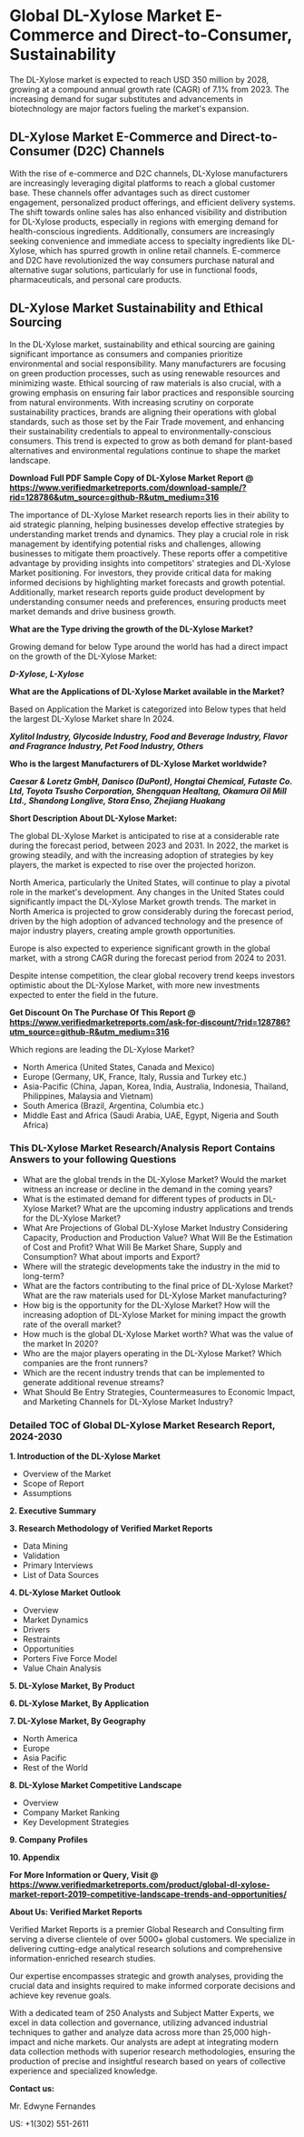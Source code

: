 <h1>Global DL-Xylose Market E-Commerce and Direct-to-Consumer, Sustainability</h1><p class=""><p>The DL-Xylose market is expected to reach USD 350 million by 2028, growing at a compound annual growth rate (CAGR) of 7.1% from 2023. The increasing demand for sugar substitutes and advancements in biotechnology are major factors fueling the market's expansion.</p><h2>DL-Xylose Market E-Commerce and Direct-to-Consumer (D2C) Channels</h2><p>With the rise of e-commerce and D2C channels, DL-Xylose manufacturers are increasingly leveraging digital platforms to reach a global customer base. These channels offer advantages such as direct customer engagement, personalized product offerings, and efficient delivery systems. The shift towards online sales has also enhanced visibility and distribution for DL-Xylose products, especially in regions with emerging demand for health-conscious ingredients. Additionally, consumers are increasingly seeking convenience and immediate access to specialty ingredients like DL-Xylose, which has spurred growth in online retail channels. E-commerce and D2C have revolutionized the way consumers purchase natural and alternative sugar solutions, particularly for use in functional foods, pharmaceuticals, and personal care products.</p><h2>DL-Xylose Market Sustainability and Ethical Sourcing</h2><p>In the DL-Xylose market, sustainability and ethical sourcing are gaining significant importance as consumers and companies prioritize environmental and social responsibility. Many manufacturers are focusing on green production processes, such as using renewable resources and minimizing waste. Ethical sourcing of raw materials is also crucial, with a growing emphasis on ensuring fair labor practices and responsible sourcing from natural environments. With increasing scrutiny on corporate sustainability practices, brands are aligning their operations with global standards, such as those set by the Fair Trade movement, and enhancing their sustainability credentials to appeal to environmentally-conscious consumers. This trend is expected to grow as both demand for plant-based alternatives and environmental regulations continue to shape the market landscape.</p></p><p class=""><strong>Download Full PDF Sample Copy of DL-Xylose Market Report @ <a href="https://www.verifiedmarketreports.com/download-sample/?rid=128786&utm_source=github-R&utm_medium=316" target="_blank">https://www.verifiedmarketreports.com/download-sample/?rid=128786&utm_source=github-R&utm_medium=316</a></strong></p><p>The importance of&nbsp;DL-Xylose Market research reports lies in their ability to aid strategic planning, helping businesses develop effective strategies by understanding market trends and dynamics. They play a crucial role in risk management by identifying potential risks and challenges, allowing businesses to mitigate them proactively. These reports offer a competitive advantage by providing insights into competitors' strategies and DL-Xylose Market positioning. For investors, they provide critical data for making informed decisions by highlighting market forecasts and growth potential. Additionally, market research reports guide product development by understanding consumer needs and preferences, ensuring products meet market demands and drive business growth.</p><p><strong>What are the&nbsp;Type driving the growth of the DL-Xylose Market?</strong></p><p id="" class="">Growing demand for below Type around the world has had a direct impact on the growth of the DL-Xylose Market:</p><p class=""><em><strong>D-Xylose, L-Xylose</strong></em></p><p class=""><strong>What are the&nbsp;Applications&nbsp;of DL-Xylose Market available in the Market?</strong></p><p id="" class="">Based on Application the Market is categorized into Below types that held the largest DL-Xylose Market share In 2024.</p><p class=""><em><strong>Xylitol Industry, Glycoside Industry, Food and Beverage Industry, Flavor and Fragrance Industry, Pet Food Industry, Others</strong></em></p><p class=""><strong>Who is the largest Manufacturers of DL-Xylose Market worldwide?</strong></p><p><em><strong>Caesar & Loretz GmbH, Danisco (DuPont), Hongtai Chemical, Futaste Co. Ltd, Toyota Tsusho Corporation, Shengquan Healtang, Okamura Oil Mill Ltd., Shandong Longlive, Stora Enso, Zhejiang Huakang</strong></em></p><p id="" class=""><strong>Short Description About DL-Xylose Market:</strong></p><p>The global DL-Xylose Market is anticipated to rise at a considerable rate during the forecast period, between 2023 and 2031. In 2022, the market is growing steadily, and with the increasing adoption of strategies by key players, the market is expected to rise over the projected horizon.</p><p>North America, particularly the United States, will continue to play a pivotal role in the market's development. Any changes in the United States could significantly impact the DL-Xylose Market growth trends. The market in North America is projected to grow considerably during the forecast period, driven by the high adoption of advanced technology and the presence of major industry players, creating ample growth opportunities.</p><p>Europe is also expected to experience significant growth in the global market, with a strong CAGR during the forecast period from 2024 to 2031.</p><p>Despite intense competition, the clear global recovery trend keeps investors optimistic about the DL-Xylose Market, with more new investments expected to enter the field in the future.</p><p id="" class=""><strong>Get Discount On The Purchase Of This Report @ <a href="https://www.verifiedmarketreports.com/ask-for-discount/?rid=128786?utm_source=github-R&utm_medium=316" target="_blank">https://www.verifiedmarketreports.com/ask-for-discount/?rid=128786?utm_source=github-R&utm_medium=316</a></strong></p><p class="">Which regions are leading the DL-Xylose Market?</p><ul><li>North America (United States, Canada and Mexico)</li><li>Europe (Germany, UK, France, Italy, Russia and Turkey etc.)</li><li>Asia-Pacific (China, Japan, Korea, India, Australia, Indonesia, Thailand, Philippines, Malaysia and Vietnam)</li><li>South America (Brazil, Argentina, Columbia etc.)</li><li>Middle East and Africa (Saudi Arabia, UAE, Egypt, Nigeria and South Africa)</li></ul><h3 id="" class="">This DL-Xylose Market Research/Analysis Report Contains Answers to your following Questions</h3><ul><li>What are the global trends in the DL-Xylose Market? Would the market witness an increase or decline in the demand in the coming years?</li><li>What is the estimated demand for different types of products in DL-Xylose Market? What are the upcoming industry applications and trends for the DL-Xylose Market?</li><li>What Are Projections of Global DL-Xylose Market Industry Considering Capacity, Production and Production Value? What Will Be the Estimation of Cost and Profit? What Will Be Market Share, Supply and Consumption? What about imports and Export?</li><li>Where will the strategic developments take the industry in the mid to long-term?</li><li>What are the factors contributing to the final price of DL-Xylose Market? What are the raw materials used for DL-Xylose Market manufacturing?</li><li>How big is the opportunity for the DL-Xylose Market? How will the increasing adoption of DL-Xylose Market for mining impact the growth rate of the overall market?</li><li>How much is the global DL-Xylose Market worth? What was the value of the market In 2020?</li><li>Who are the major players operating in the DL-Xylose Market? Which companies are the front runners?</li><li>Which are the recent industry trends that can be implemented to generate additional revenue streams?</li><li>What Should Be Entry Strategies, Countermeasures to Economic Impact, and Marketing Channels for DL-Xylose Market Industry?</li></ul><h3 id="" class="">Detailed TOC of Global DL-Xylose Market Research Report, 2024-2030</h3><p id="" class=""><strong>1. Introduction of the DL-Xylose Market</strong></p><ul><li>Overview of the Market</li><li>Scope of Report</li><li>Assumptions</li></ul><p id="" class=""><strong>2. Executive Summary</strong></p><p id="" class=""><strong>3. Research Methodology of Verified Market Reports</strong></p><ul><li>Data Mining</li><li>Validation</li><li>Primary Interviews</li><li>List of Data Sources</li></ul><p id="" class=""><strong>4. DL-Xylose Market Outlook</strong></p><ul><li>Overview</li><li>Market Dynamics</li><li>Drivers</li><li>Restraints</li><li>Opportunities</li><li>Porters Five Force Model</li><li>Value Chain Analysis</li></ul><p id="" class=""><strong>5. DL-Xylose Market, By Product</strong></p><p id="" class=""><strong>6. DL-Xylose Market, By Application</strong></p><p id="" class=""><strong>7. DL-Xylose Market, By Geography</strong></p><ul><li>North America</li><li>Europe</li><li>Asia Pacific</li><li>Rest of the World</li></ul><p id="" class=""><strong>8. DL-Xylose Market Competitive Landscape</strong></p><ul><li>Overview</li><li>Company Market Ranking</li><li>Key Development Strategies</li></ul><p id="" class=""><strong>9. Company Profiles</strong></p><p id="" class=""><strong>10. Appendix</strong></p><p id="" class=""><strong>For More Information or Query, Visit @ <a href="https://www.verifiedmarketreports.com/product/global-dl-xylose-market-report-2019-competitive-landscape-trends-and-opportunities/" target="_blank">https://www.verifiedmarketreports.com/product/global-dl-xylose-market-report-2019-competitive-landscape-trends-and-opportunities/</a></strong></p><p id="" class=""><strong>About Us: Verified Market Reports</strong></p><p id="" class="">Verified Market Reports is a premier Global Research and Consulting firm serving a diverse clientele of over 5000+ global customers. We specialize in delivering cutting-edge analytical research solutions and comprehensive information-enriched research studies.</p><p id="" class="">Our expertise encompasses strategic and growth analyses, providing the crucial data and insights required to make informed corporate decisions and achieve key revenue goals.</p><p id="" class="">With a dedicated team of 250 Analysts and Subject Matter Experts, we excel in data collection and governance, utilizing advanced industrial techniques to gather and analyze data across more than 25,000 high-impact and niche markets. Our analysts are adept at integrating modern data collection methods with superior research methodologies, ensuring the production of precise and insightful research based on years of collective experience and specialized knowledge.</p><p id="" class=""><strong>Contact us:</strong></p><p id="" class="">Mr. Edwyne Fernandes</p><p id="" class="">US: +1(302) 551-2611</p>